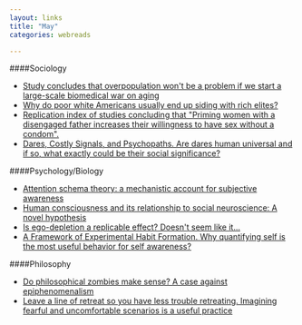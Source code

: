 ```yaml
---
layout: links
title: "May"
categories: webreads

---
```


####Sociology
  * [Study concludes that overpopulation won't be a problem
  if we start a large-scale biomedical war on aging](https://www.ncbi.nlm.nih.gov/pmc/articles/PMC3192186/)
  * [Why do poor white Americans usually end up siding with rich elites?](http://www.stirjournal.com/2016/04/01/i-know-why-poor-whites-chant-trump-trump-trump/)
  * [Replication index of studies concluding that "Priming women with a disengaged father increases their willingness to have sex without a condom".](https://replicationindex.wordpress.com/2016/05/11/who-is-your-daddy-priming-women-with-a-disengaged-father-increases-their-willingness-to-have-sex-without-a-condom/)
  * [Dares, Costly Signals, and Psychopaths. Are dares human universal and if so, what exactly could be their social significance?](http://www.ribbonfarm.com/2016/05/05/dares-costly-signals-and-psychopaths/) 

####Psychology/Biology
  * [Attention schema theory: a mechanistic account for subjective awareness](http://www.princeton.edu/~graziano/Webb_Graziano_2015.pdf)
  * [Human consciousness and its relationship to social neuroscience: A novel hypothesis](http://www.ncbi.nlm.nih.gov/pmc/articles/PMC3223025/)
  * [Is ego-depletion a replicable effect? Doesn't seem like it...](https://replicationindex.wordpress.com/2016/04/18/is-replicability-report-ego-depletionreplicability-report-of-165-ego-depletion-articles/)
  * [A Framework of Experimental Habit Formation. Why quantifying self is the most useful behavior for self awareness?](http://www.ribbonfarm.com/2016/04/21/a-framework-of-experimental-habit-formation/)

####Philosophy
  * [Do philosophical zombies make sense? A case against epiphenomenalism](http://lesswrong.com/lw/p7/zombies_zombies/)
  * [Leave a line of retreat so you have less trouble retreating. Imagining 
  fearful and uncomfortable scenarios is a useful practice](http://lesswrong.com/lw/o4/leave_a_line_of_retreat/)
